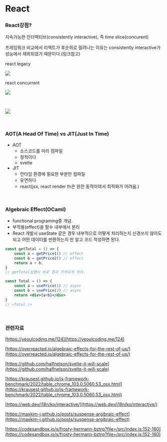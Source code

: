 # React

### React강점?

지속가능한 인터랙티브(consistently interactive), 즉 time slice(concurent)

프레임워크 비교에서 리액트가 후순위로 밀려나는 이유는 consistently interactive가 성능에서 제외되었기 때문이다.(링크참고)

react legacy

![](https://raw.githubusercontent.com/jl917/jl917.github.io/master/img/2022/07/08/20220708165000.png)

react concurrent

![](https://raw.githubusercontent.com/jl917/jl917.github.io/master/img/2022/07/08/20220708165201.png)

<br />

![](https://raw.githubusercontent.com/jl917/jl917.github.io/master/img/2022/07/14/20220714182526.png)

<br />

### AOT(A Head Of Time) vs JIT(Just In Time)

- AOT
    - 소스코드를 미리 컴파일
    - 정적이다
    - svelte
- JIT
    - 런타임 환경에 필요한 부분만 컴파일
    - 유연하다
    - react(jsx, react render fn은 완전 동적이여서 최적화가 어려움.)

<br />


### Algebraic Effect(OCaml)

- functional programing중 개념.
- 부작용(effect)을 함수 내부에서 분리
- React 개발시 useState 같은 경우 내부적으로 어떻게 처리하는지 신경쓰지 않아도 되고 어떤 데이터를 반환하는지 만 알고 코드 작성하면 된다. 

```jsx
const getTotal = () => {
	const a = getPrice1() // effect
	const b = getPrice2() // effect
	return a + b;
}
// getTotal실행시 바로 결과 가져오게 처리.

const Total = () => {
	const a = usePrice(1) // async
	const b = usePrice(2) // async
	return <div>{a+b}</div>
}
// <Total />
```

<br />

### 관련자료

[https://yeoulcoding.me/124](https://yeoulcoding.me/124)

[https://overreacted.io/algebraic-effects-for-the-rest-of-us/](https://overreacted.io/algebraic-effects-for-the-rest-of-us/)

[https://github.com/halfnelson/svelte-it-will-scale](https://github.com/halfnelson/svelte-it-will-scale)

[https://krausest.github.io/js-framework-benchmark/2022/table_chrome_103.0.5060.53_osx.html](https://krausest.github.io/js-framework-benchmark/2022/table_chrome_103.0.5060.53_osx.html)

[https://web.dev/i18n/ko/interactive/](https://web.dev/i18n/ko/interactive/)

[https://maxkim-j.github.io/posts/suspense-argibraic-effect](https://maxkim-j.github.io/posts/suspense-argibraic-effect)

[https://codesandbox.io/s/frosty-hermann-bztrp?file=/src/index.js:152-160](https://codesandbox.io/s/frosty-hermann-bztrp?file=/src/index.js:152-160)
